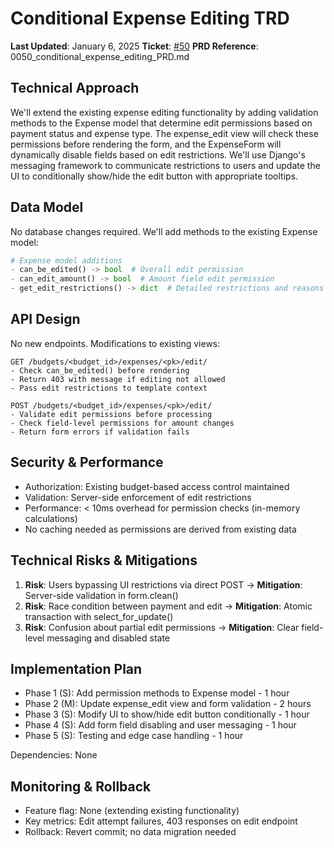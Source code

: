 # Conditional Expense Editing TRD

**Last Updated**: January 6, 2025
**Ticket**: [#50](https://github.com/MarcinOrlowski/python-pyggy-expense-tracker/issues/50)
**PRD Reference**: 0050_conditional_expense_editing_PRD.md

## Technical Approach

We'll extend the existing expense editing functionality by adding validation methods to the Expense
model that determine edit permissions based on payment status and expense type. The expense_edit
view will check these permissions before rendering the form, and the ExpenseForm will dynamically
disable fields based on edit restrictions. We'll use Django's messaging framework to communicate
restrictions to users and update the UI to conditionally show/hide the edit button with appropriate
tooltips.

## Data Model

No database changes required. We'll add methods to the existing Expense model:

```python
# Expense model additions
- can_be_edited() -> bool  # Overall edit permission
- can_edit_amount() -> bool  # Amount field edit permission
- get_edit_restrictions() -> dict  # Detailed restrictions and reasons
```

## API Design

No new endpoints. Modifications to existing views:

```text
GET /budgets/<budget_id>/expenses/<pk>/edit/
- Check can_be_edited() before rendering
- Return 403 with message if editing not allowed
- Pass edit restrictions to template context

POST /budgets/<budget_id>/expenses/<pk>/edit/
- Validate edit permissions before processing
- Check field-level permissions for amount changes
- Return form errors if validation fails
```

## Security & Performance

- Authorization: Existing budget-based access control maintained
- Validation: Server-side enforcement of edit restrictions
- Performance: < 10ms overhead for permission checks (in-memory calculations)
- No caching needed as permissions are derived from existing data

## Technical Risks & Mitigations

1. **Risk**: Users bypassing UI restrictions via direct POST → **Mitigation**: Server-side validation in form.clean()
2. **Risk**: Race condition between payment and edit → **Mitigation**: Atomic transaction with select_for_update()
3. **Risk**: Confusion about partial edit permissions → **Mitigation**: Clear field-level messaging and disabled state

## Implementation Plan

- Phase 1 (S): Add permission methods to Expense model - 1 hour
- Phase 2 (M): Update expense_edit view and form validation - 2 hours
- Phase 3 (S): Modify UI to show/hide edit button conditionally - 1 hour
- Phase 4 (S): Add form field disabling and user messaging - 1 hour
- Phase 5 (S): Testing and edge case handling - 1 hour

Dependencies: None

## Monitoring & Rollback

- Feature flag: None (extending existing functionality)
- Key metrics: Edit attempt failures, 403 responses on edit endpoint
- Rollback: Revert commit; no data migration needed
